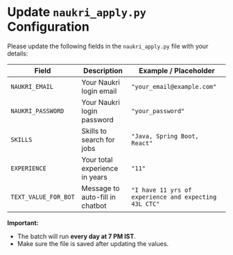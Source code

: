 # Update `naukri_apply.py` Configuration

Please update the following fields in the `naukri_apply.py` file with your details:

| Field | Description | Example / Placeholder |
|-------|-------------|---------------------|
| `NAUKRI_EMAIL` | Your Naukri login email | `"your_email@example.com"` |
| `NAUKRI_PASSWORD` | Your Naukri login password | `"your_password"` |
| `SKILLS` | Skills to search for jobs | `"Java, Spring Boot, React"` |
| `EXPERIENCE` | Your total experience in years | `"11"` |
| `TEXT_VALUE_FOR_BOT` | Message to auto-fill in chatbot | `"I have 11 yrs of experience and expecting 43L CTC"` |

**Important:**  
- The batch will run **every day at 7 PM IST**.  
- Make sure the file is saved after updating the values.
